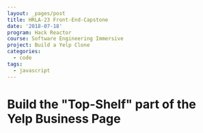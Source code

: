 ```yaml
---
layout: _pages/post
title: HRLA-23 Front-End-Capstone
date: '2018-07-18'
program: Hack Reactor
course: Software Engineering Immersive
project: Build a Yelp Clone
categories:
  - code
tags:
  - javascript
---
```

# Build the "Top-Shelf" part of the Yelp Business Page

